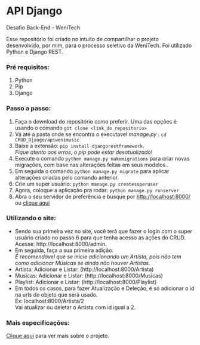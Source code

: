 # API Django
Desafio Back-End - WeniTech

Esse repositório foi criado no intuito de compartilhar o projeto desenvolvido, por mim, para o processo seletivo da WeniTech.
Foi utilizado Python e Django REST.

### Pré requisitos:
1. Python
2. Pip
3. Django 

### Passo a passo:

1. Faça o download do repositório como preferir. Uma das opções é usando o comando `git clone <link_do_repositorio>`
2. Vá até a pasta onde se encontra o executavel *manage.py* : `cd CRUD_Django/apiwenimusic`
3. Baixe a extensão: `pip install djangorestframework`.  
*Fique atento aos erros, o pip pode estar desatualizado!*
4. Execute o comando `python manage.py makemigrations` para criar novas migrações, com base nas alterações feitas em seus modelos..
5. Em seguida o comando `python manage.py migrate` para aplicar alterações criadas pelo comando anterior.
6. Crie um super usuário: `python manage.py createsuperuser`
7. Agora, coloque a aplicação pra rodar: `python manage.py runserver`
8. Abra o seu servidor de preferência e busque por <http://localhost:8000/> ou [clique aqui](http://localhost:8000/)

### Utilizando o site:

* Sendo sua primeira vez no site, você terá que fazer o login com o super usuário criado no passo 6 para que tenha acesso as ações do CRUD. Acesse: http://localhost:8000/admin. 
* Em seguida, faça a sua primeira adição.  
*É recomendável que se inicie adicionando um Artista, pois não tem como adicionar Músicas se ainda não houver Artistas.*
* Artista: Adicionar e Listar: (http://localhost:8000/Artista)  
* Musicas: Adicionar e Listar: (http://localhost:8000/Musicas)  
* Playlist: Adicionar e Listar: (http://localhost:8000/Playlist) 
* Em todos os casos, para fazer Atualização e Deleção, é só adicionar o id na urls do objeto que será usado.  
Ex: localhost:8000/Artista/2  
Vai atualizar ou deletar o Artista com id igual a 2.

### Mais especificações:

[Clique aqui](https://github.com/bruninhaltorres/CRUD_Django/blob/main/Especifica%C3%A7%C3%B5es/estagio_weni_tech-desafio_back-end.pdf) para ver mais sobre o projeto.

